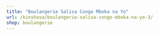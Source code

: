 ```yaml
---
title: "Boulangerie Salisa Congo Mboka na Yo"
url: /kinshasa/boulangerie-salisa-congo-mboka-na-yo-3/
shop: boulangerie
---
```

